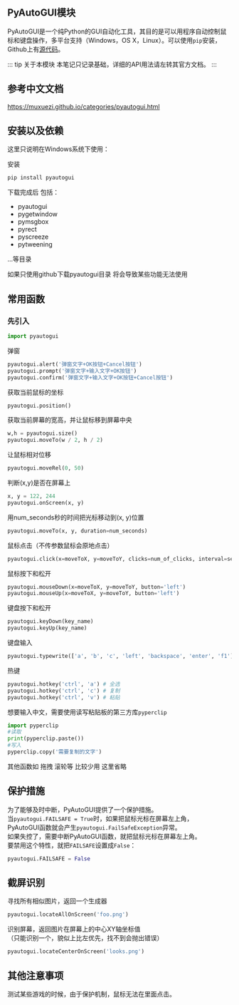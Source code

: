 ## PyAutoGUI模块

PyAutoGUI是一个纯Python的GUI自动化工具，其目的是可以用程序自动控制鼠标和键盘操作，多平台支持（Windows，OS X，Linux）。可以使用`pip`安装，Github上有[源代码](https://github.com/asweigart/pyautogui)。

::: tip 关于本模块
本笔记只记录基础，详细的API用法请左转其官方文档。
:::



## 参考中文文档

<https://muxuezi.github.io/categories/pyautogui.html>



## 安装以及依赖

这里只说明在Windows系统下使用：

安装

```bash
pip install pyautogui
```

下载完成后 包括：

- pyautogui
- pygetwindow
- pymsgbox
- pyrect
- pyscreeze
- pytweening

...等目录

如果只使用github下载pyautogui目录 将会导致某些功能无法使用



## 常用函数

### 先引入

```python
import pyautogui
```

弹窗

```python
pyautogui.alert('弹窗文字+OK按钮+Cancel按钮')
pyautogui.prompt('弹窗文字+输入文字+OK按钮')
pyautogui.confirm('弹窗文字+输入文字+OK按钮+Cancel按钮')
```

获取当前鼠标的坐标

```python
pyautogui.position()
```

获取当前屏幕的宽高，并让鼠标移到屏幕中央

```python
w,h = pyautogui.size()
pyautogui.moveTo(w / 2, h / 2)
```

让鼠标相对位移

```python
pyautogui.moveRel(0, 50) 
```

判断(x,y)是否在屏幕上

```python
x, y = 122, 244
pyautogui.onScreen(x, y)
```

用num_seconds秒的时间把光标移动到(x, y)位置

```python
pyautogui.moveTo(x, y, duration=num_seconds)
```

鼠标点击（不传参数鼠标会原地点击）

```python
pyautogui.click(x=moveToX, y=moveToY, clicks=num_of_clicks, interval=secs_between_clicks, button='left')
```

鼠标按下和松开

```python
pyautogui.mouseDown(x=moveToX, y=moveToY, button='left')
pyautogui.mouseUp(x=moveToX, y=moveToY, button='left')
```

键盘按下和松开

```python
pyautogui.keyDown(key_name)
pyautogui.keyUp(key_name)
```

键盘输入

```python
pyautogui.typewrite(['a', 'b', 'c', 'left', 'backspace', 'enter', 'f1'], interval=secs_between_keys)
```

热键

```python
pyautogui.hotkey('ctrl', 'a') # 全选
pyautogui.hotkey('ctrl', 'c') # 复制
pyautogui.hotkey('ctrl', 'v') # 粘贴
```

想要输入中文，需要使用读写粘贴板的第三方库`pyperclip`

```python
import pyperclip
#读取
print(pyperclip.paste())
#写入
pyperclip.copy('需要复制的文字')
```

其他函数如 拖拽 滚轮等 比较少用 这里省略



## 保护措施

为了能够及时中断，PyAutoGUI提供了一个保护措施。    
当`pyautogui.FAILSAFE = True`时，如果把鼠标光标在屏幕左上角，    
PyAutoGUI函数就会产生`pyautogui.FailSafeException`异常。    
如果失控了，需要中断PyAutoGUI函数，就把鼠标光标在屏幕左上角。    
要禁用这个特性，就把`FAILSAFE`设置成`False`：

```python
pyautogui.FAILSAFE = False
```



## 截屏识别

寻找所有相似图片，返回一个生成器

```python
pyautogui.locateAllOnScreen('foo.png')
```

识别屏幕，返回图片在屏幕上的中心XY轴坐标值    
（只能识别一个，貌似上比左优先，找不到会抛出错误）

```python
pyautogui.locateCenterOnScreen('looks.png')
```



## 其他注意事项

测试某些游戏的时候，由于保护机制，鼠标无法在里面点击。

